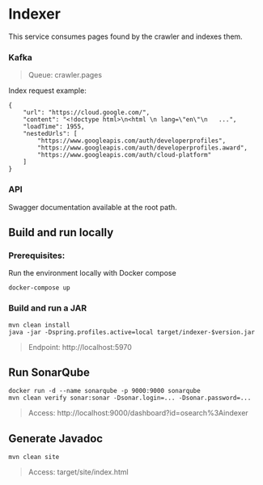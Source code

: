 # Indexer
This service consumes pages found by the crawler and indexes them.


### Kafka
> Queue: crawler.pages
 
Index request example:
```   
{
    "url": "https://cloud.google.com/",
    "content": "<!doctype html>\n<html \n lang=\"en\"\n   ...",
    "loadTime": 1955,
    "nestedUrls": [
        "https://www.googleapis.com/auth/developerprofiles",
        "https://www.googleapis.com/auth/developerprofiles.award",
        "https://www.googleapis.com/auth/cloud-platform"
    ]
}
```


### API
Swagger documentation available at the root path.


## Build and run locally
### Prerequisites:
Run the environment locally with Docker compose
```
docker-compose up
```  

### Build and run a JAR
```            
mvn clean install
java -jar -Dspring.profiles.active=local target/indexer-$version.jar
```
> Endpoint: http://localhost:5970


## Run SonarQube
```  
docker run -d --name sonarqube -p 9000:9000 sonarqube
mvn clean verify sonar:sonar -Dsonar.login=... -Dsonar.password=...
```  
> Access: http://localhost:9000/dashboard?id=osearch%3Aindexer


## Generate Javadoc
```            
mvn clean site
```
> Access: target/site/index.html 
> 